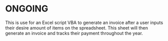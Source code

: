 # ONGOING
This is use for an Excel script VBA to generate an invoice after a user inputs their desire amount of items on the spreadsheet.
This sheet will then generate an invoice and tracks their payment throughout the year. 
